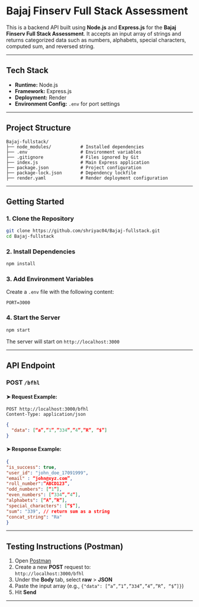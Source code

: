 # Bajaj Finserv Full Stack Assessment

This is a backend API built using **Node.js** and **Express.js** for the **Bajaj Finserv Full Stack Assessment**. It accepts an input array of strings and returns categorized data such as numbers, alphabets, special characters, computed sum, and reversed string.

---

## Tech Stack

- **Runtime:** Node.js  
- **Framework:** Express.js  
- **Deployment:** Render  
- **Environment Config:** `.env` for port settings

---

## Project Structure

```
Bajaj-fullstack/
├── node_modules/           # Installed dependencies
├── .env                    # Environment variables
├── .gitignore              # Files ignored by Git
├── index.js                # Main Express application
├── package.json            # Project configuration
├── package-lock.json       # Dependency lockfile
├── render.yaml             # Render deployment configuration
```

---

## Getting Started

### 1. Clone the Repository

```bash
git clone https://github.com/shriyac04/Bajaj-fullstack.git
cd Bajaj-fullstack
```

### 2. Install Dependencies

```bash
npm install
```

### 3. Add Environment Variables

Create a `.env` file with the following content:

```env
PORT=3000
```

### 4. Start the Server

```bash
npm start
```

The server will start on `http://localhost:3000`

---

## API Endpoint

### POST `/bfhl`

#### ➤ Request Example:

```http
POST http://localhost:3000/bfhl
Content-Type: application/json
```

```json
{
  "data": [“a”,”1”,”334”,”4”,”R”, “$”]
}
```

#### ➤ Response Example:

```json
{
"is_success": true,
"user_id": "john_doe_17091999",
"email" : “john@xyz.com”,
"roll_number":”ABCD123”,
"odd_numbers": [“1”],
"even_numbers": [“334”,”4”],
"alphabets": [“A”,”R”],
"special_characters": [“$”],
"sum": "339", // return sum as a string
"concat_string": "Ra"
}
```

---

## Testing Instructions (Postman)

1. Open [Postman](https://www.postman.com/)
2. Create a new **POST** request to:  
   `http://localhost:3000/bfhl`
3. Under the **Body** tab, select **raw** > **JSON**
4. Paste the input array (e.g., `{"data": [“a”,”1”,”334”,”4”,”R”, “$”]}`)
5. Hit **Send**

---
